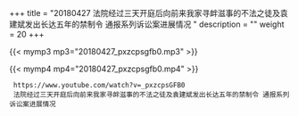 +++
title = "20180427  法院经过三天开庭后向前来我家寻衅滋事的不法之徒及袁建斌发出长达五年的禁制令 通报系列诉讼案进展情况 "
description = ""
weight = 20
+++

{{< mymp3 mp3="20180427_pxzcpsgfb0.mp3" >}}

{{< mymp4 mp4="20180427_pxzcpsgfb0.mp4" >}}

     
     https://www.youtube.com/watch?v=_pxzcpsGFB0 
     法院经过三天开庭后向前来我家寻衅滋事的不法之徒及袁建斌发出长达五年的禁制令 通报系列诉讼案进展情况 
